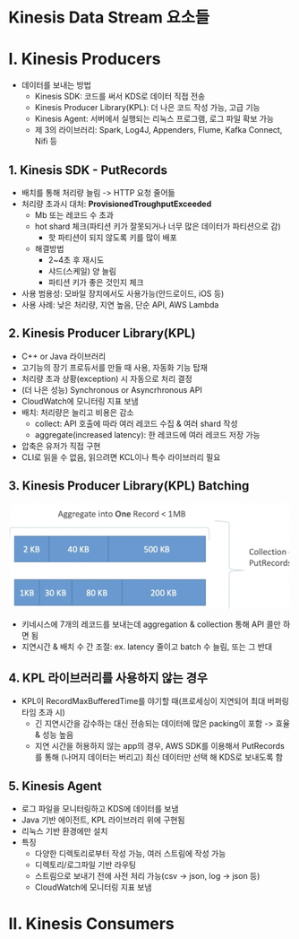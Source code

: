 # Kinesis Data Stream 요소들

# I. Kinesis Producers

- 데이터를 보내는 방법
    - Kinesis SDK: 코드를 써서 KDS로 데이터 직접 전송
    - Kinesis Producer Library(KPL): 더 나은 코드 작성 가능, 고급 기능
    - Kinesis Agent: 서버에서 실행되는 리눅스 프로그램, 로그 파일 확보 가능
    - 제 3의 라이브러리: Spark, Log4J, Appenders, Flume, Kafka Connect, Nifi 등


## 1. Kinesis SDK - PutRecords
- 배치를 통해 처리량 늘림 -> HTTP 요청 줄어듦
- 처리량 초과시 대처: **ProvisionedTroughputExceeded**
    - Mb 또는 레코드 수 초과
    - hot shard 체크(파티션 키가 잘못되거나 너무 많은 데이터가 파티션으로 감)
        - 핫 파티션이 되지 않도록 키를 많이 배포
    - 해결방법
        - 2~4초 후 재시도
        - 샤드(스케일) 양 늘림
        - 파티션 키가 좋은 것인지 체크
- 사용 범용성: 모바일 장치에서도 사용가능(안드로이드, iOS 등)
- 사용 사례: 낮은 처리량, 지연 높음, 단순 API, AWS Lambda

## 2. Kinesis Producer Library(KPL)

- C++ or Java 라이브러리
- 고기능의 장기 프로듀서를 만들 때 사용, 자동화 기능 탑재
- 처리량 초과 상황(exception) 시 자동으로 처리 결정
- (더 나은 성능) Synchronous or Asyncrhronous API
- CloudWatch에 모니터링 지표 보냄
- 배치: 처리량은 늘리고 비용은 감소
    - collect: API 호출에 따라 여러 레코드 수집 & 여러 shard 작성
    - aggregate(increased latency): 한 레코드에 여러 레코드 저장 가능
- 압축은 유저가 직접 구현
- CLI로 읽을 수 없음, 읽으려면 KCL이나 특수 라이브러리 필요

## 3. Kinesis Producer Library(KPL) Batching

<div style="text-align:center;">
    <img src="./img/ch02_02_img01.png" width=500/>
</div>

- 키네시스에 7개의 레코드를 보내는데 aggregation & collection 통해 API 콜만 하면 됨
- 지연시간 & 배치 수 간 조절: ex. latency 줄이고 batch 수 늘림, 또는 그 반대

## 4. KPL 라이브러리를 사용하지 않는 경우

- KPL이 RecordMaxBufferedTime를 야기할 때(프로세싱이 지연되어 최대 버퍼링 타임 초과 시)
    - 긴 지연시간을 감수하는 대신 전송되는 데이터에 많은 packing이 포함 -> 효율 & 성능 높음
    - 지연 시간을 허용하지 않는 app의 경우, AWS SDK를 이용해서 PutRecords를 통해 (나머지 데이터는 버리고) 최신 데이터만 선택 해 KDS로 보내도록 함

## 5. Kinesis Agent

- 로그 파일을 모니터링하고 KDS에 데이터를 보냄
- Java 기반 에이전트, KPL 라이브러리 위에 구현됨
- 리눅스 기반 환경에만 설치
- 특징
    - 다양한 디렉토리로부터 작성 가능, 여러 스트림에 작성 가능
    - 디렉토리/로그파일 기반 라우팅
    - 스트림으로 보내기 전에 사전 처리 가능(csv -> json, log -> json 등)
    - CloudWatch에 모니터링 지표 보냄

# II. Kinesis Consumers